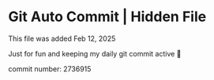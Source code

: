 # Git Auto Commit | Hidden File

This file was added Feb 12, 2025

Just for fun and keeping my daily git commit active 🤪

commit number: 2736915
